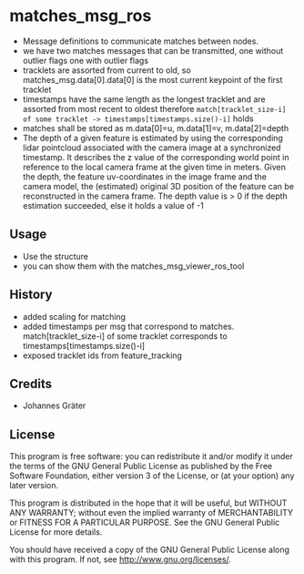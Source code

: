 # matches_msg_ros
* Message definitions to communicate matches between nodes.
* we have two matches messages that can be transmitted, one without outlier flags one with outlier flags
* tracklets are assorted from current to old, so matches_msg.data[0].data[0] is the most current keypoint of the first tracklet
* timestamps have the same length as the longest tracklet and are assorted from most recent to oldest therefore ```match[tracklet_size-i] of some tracklet -> timestamps[timestamps.size()-i]``` holds
* matches shall be stored as m.data[0]=u, m.data[1]=v, m.data[2]=depth
* The depth of a given feature is estimated by using the corresponding lidar pointcloud associated with the camera image at a synchronized timestamp. It describes the z value of the corresponding world point in reference to the local camera frame at the given time in meters. Given the depth, the feature uv-coordinates in the image frame and the camera model, the (estimated) original 3D position of the feature can be reconstructed in the camera frame. 
The depth value is > 0 if the depth estimation succeeded, else it holds a value of -1
## Usage

* Use the structure
* you can show them with the matches_msg_viewer_ros_tool

## History
* added scaling for matching
* added timestamps per msg that correspond to matches. match[tracklet_size-i] of some tracklet corresponds to timestamps[timestamps.size()-i]
* exposed tracklet ids from feature_tracking

## Credits

* Johannes Gräter

## License

This program is free software: you can redistribute it and/or modify
it under the terms of the GNU General Public License as published by
the Free Software Foundation, either version 3 of the License, or
(at your option) any later version.

This program is distributed in the hope that it will be useful,
but WITHOUT ANY WARRANTY; without even the implied warranty of
MERCHANTABILITY or FITNESS FOR A PARTICULAR PURPOSE.  See the
GNU General Public License for more details.

You should have received a copy of the GNU General Public License
along with this program.  If not, see <http://www.gnu.org/licenses/>.
